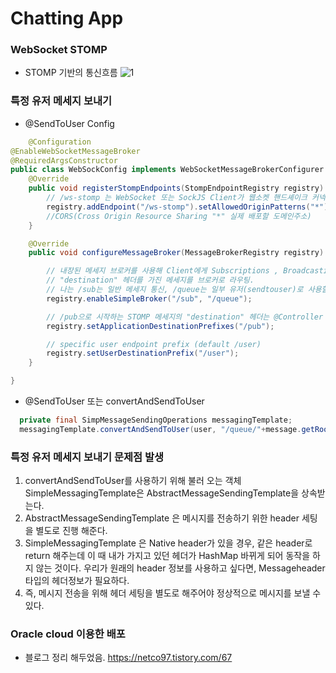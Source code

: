 # Chatting App

### WebSocket STOMP
- STOMP 기반의 통신흐름
![1](https://github.com/netco97/Chatting_Project/assets/101931428/7b677f0d-4e86-46d7-9ea6-07f14faf0465)

### 특정 유저 메세지 보내기
- @SendToUser Config
```java
    @Configuration
@EnableWebSocketMessageBroker
@RequiredArgsConstructor
public class WebSockConfig implements WebSocketMessageBrokerConfigurer {
    @Override
    public void registerStompEndpoints(StompEndpointRegistry registry) {
        // /ws-stomp 는 WebSocket 또는 SockJS Client가 웹소켓 핸드셰이크 커넥션을 생성할 경로.
        registry.addEndpoint("/ws-stomp").setAllowedOriginPatterns("*").withSockJS();
        //CORS(Cross Origin Resource Sharing "*" 실제 배포할 도메인주소)
    }

    @Override
    public void configureMessageBroker(MessageBrokerRegistry registry) {

        // 내장된 메세지 브로커를 사용해 Client에게 Subscriptions , Broadcasting 기능을 제공한다. 또한 /sub로 시작하는
        // "destination" 헤더를 가진 메세지를 브로커로 라우팅.
        // 나는 /sub는 일반 메세지 통신, /queue는 일부 유저(sendtouser)로 사용할거임
        registry.enableSimpleBroker("/sub", "/queue");

        // /pub으로 시작하는 STOMP 메세지의 "destination" 헤더는 @Controller 객체의 @MessageMapping 메서드로 라우팅.
        registry.setApplicationDestinationPrefixes("/pub");

        // specific user endpoint prefix (default /user)
        registry.setUserDestinationPrefix("/user");
    }

}
```

- @SendToUser 또는 convertAndSendToUser
```java
  private final SimpMessageSendingOperations messagingTemplate;
  messagingTemplate.convertAndSendToUser(user, "/queue/"+message.getRoomId(),message);
```

### 특정 유저 메세지 보내기 문제점 발생
1. convertAndSendToUser를 사용하기 위해 불러 오는 객체 SimpleMessagingTemplate은 AbstractMessageSendingTemplate을 상속받는다.
2. AbstractMessageSendingTemplate 은 메시지를 전송하기 위한 header 세팅을 별도로 진행 해준다.
3. SimpleMessagingTemplate 은 Native header가 있을 경우, 같은 header로 return 해주는데 이 때 내가 가지고 있던 헤더가 HashMap 바뀌게 되어 동작을 하지 않는 것이다. 우리가 원래의 header 정보를 사용하고 싶다면, Messageheader 타입의 헤더정보가 필요하다.
4. 즉, 메시지 전송을 위해 헤더 세팅을 별도로 해주어야 정상적으로 메시지를 보낼 수 있다.



### Oracle cloud 이용한 배포
- 블로그 정리 해두었음.
https://netco97.tistory.com/67



